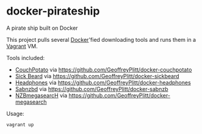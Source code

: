 docker-pirateship
=================

A pirate ship built on Docker

This project pulls several [Docker](http://www.docker.io/)'fied downloading tools and runs them in a [Vagrant](http://www.vagrantup.com/) VM.

Tools included:
- [CouchPotato](https://couchpota.to/) via https://github.com/GeoffreyPlitt/docker-couchpotato
- [Sick Beard](http://sickbeard.com/) via https://github.com/GeoffreyPlitt/docker-sickbeard
- [Headphones](https://github.com/rembo10/headphones#readme) via https://github.com/GeoffreyPlitt/docker-headphones
- [Sabnzbd](http://sabnzbd.org/) via https://github.com/GeoffreyPlitt/docker-sabnzb
- [NZBmegasearcH](http://pillone.github.io/usntssearch/) via https://github.com/GeoffreyPlitt/docker-megasearch

Usage:

    vagrant up
